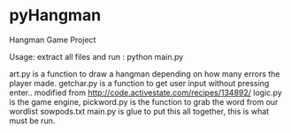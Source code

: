 # pyHangman
Hangman Game Project 

Usage: extract all files and run : python main.py 

art.py is a function to draw a hangman depending on how many errors the player made.
getchar.py is a function to get user input without pressing enter.. modified from http://code.activestate.com/recipes/134892/ 
logic.py is the game engine,
pickword.py is the function to grab the word from our wordlist sowpods.txt
main.py is glue to put this all together, this is what must be run.
